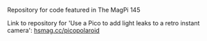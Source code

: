 Repository for code featured in The MagPi 145

Link to repository for 'Use a Pico to add light leaks to a retro instant camera': [hsmag.cc/picopolaroid](https://hsmag.cc/picopolaroid)